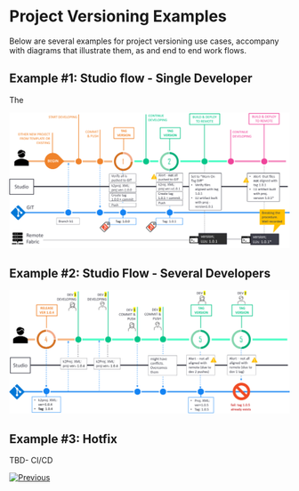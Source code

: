 # Project Versioning Examples

Below are several examples for project versioning use cases, accompany with diagrams that illustrate them, as and end to end work flows.



## Example #1: Studio flow - Single Developer 

The



![diagram](images/04_single_dev_diagram.png)





## Example #2: Studio Flow - Several Developers



![diagram](images/04_few_dev_diagram.png)



## Example #3: Hotfix



TBD- CI/CD



[![Previous](/articles/images/Previous.png)](/articles/16_deploy_fabric/04_project_versioning.md)

